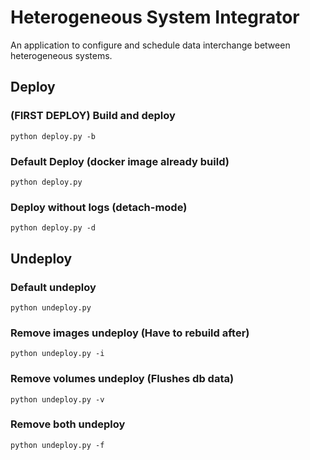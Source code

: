 # Heterogeneous System Integrator

An application to configure and schedule data interchange between heterogeneous systems. 

## Deploy
### (FIRST DEPLOY) Build and deploy
`python deploy.py -b`

### Default Deploy (docker image already build)
`python deploy.py`

### Deploy without logs (detach-mode)
`python deploy.py -d`

## Undeploy
### Default undeploy
`python undeploy.py`

### Remove images undeploy (Have to rebuild after)
`python undeploy.py -i`

### Remove volumes undeploy (Flushes db data)
`python undeploy.py -v`

### Remove both undeploy
`python undeploy.py -f`